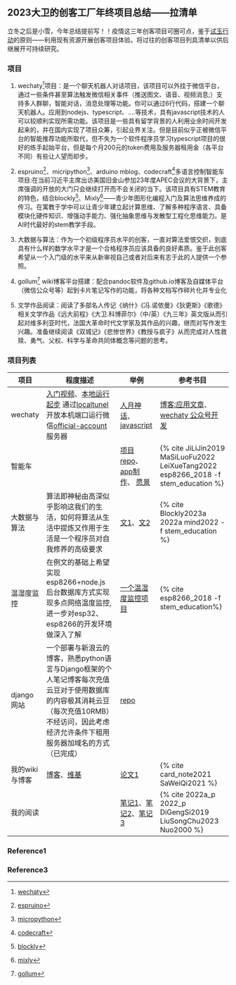 

## 2023大卫的创客工厂年终项目总结——拉清单
立冬之后是小雪，今年总结提前写！！疫情这三年创客项目可圈可点，鉴于[试玉行动](https://teddyand.github.io/2022-07-16/jadeI)的原则——利用现有资源开展创客项目体验。将过往的创客项目列具清单以供后继展开可持续研究。

### 项目
1. wechaty[^1]项目：是一个聊天机器人对话项目，该项目可以外挂于微信平台，通过一些条件甚至算法触发微信相关事件（推送图文、语音、视频消息;）支持多人群聊<!--more-->，智能对话，消息处理等功能。你可以通过6行代码，搭建一个聊天机器人。应用到nodejs、typescript、....等技术，具有javascript技术的人可以较顺利实现所需功能。该项目是一些具有留学背景的人利用业余时间开发起来的，并在国内实现了项目众筹，引起业界关注。但是目前似乎正被微信平台的智能推荐功能所取代，但不失为一个软件程序员学习typescript项目的很好的练手起始平台，但是每个月200元的token费用及服务器租用金（各平台不同）有些让人望而却步。

2. espruino[^2]、micripython[^3]、arduino mblog、codecraft[^4]多语言控制智能车项目:在当前习近平主席出访美国旧金山参加23年度APEC会议的大背景下，主席强调的开放的大门只会继续打开而不会关闭的当下。该项目具有STEM教育的特色，结合blockly[^5]、Mixly[^6]——青少年图形化编程入门及算法思维养成的传习。在寓教于学中可以让青少年建立起计算思维、了解多种程序语言、具备模块化硬件知识、增强动手能力、强化抽象思维与发散型工程化思维能力。是AI时代最好的stem教学手段。

3. 大数据与算法：作为一个初级程序员水平的创客，一直对算法爱恨交织，到底具有什么样的数学水平才是一个合格程序员应该具备的良好素质。鉴于此创客希望从一个入门级的水平来从新审视自己或者对后来有志于此的人提供一个参照。

4. gollum[^7] wiki博客平台搭建：配合pandoc软件及github.io博客及自媒体平台（微信公众号等）起到卡片笔记写作的功能，将各种文档写作碎片化并专业化

5. 文学作品阅读：阅读了多部名人传记《纳什》《冯.诺依曼》《狄更斯》《歌德》相关文学作品《远大前程》《大卫.科博菲尔》（中/英）《九三年》英文版从而引起对维多利亚时代，法国大革命时代文学家及其作品的兴趣，继而对写作发生兴趣。准备继续阅读《双城记》《悲惨世界》《教授与疯子》从而完成对人性救赎、勇气、父权、科学与革命共同体概念等问题的思考。


### 项目列表

| 项目 | 程度描述 | 举例 | 参考书目 | 
| ------ | ------ | ------ | ------ |
| wechaty | [入门视频](https://v.qq.com/x/page/k0726ho4rce.html)、[本地运行起步](https://wechaty.js.org/docs/getting-started/running-locally) 通过[localtunel](https://localtunnel.github.io/www/)开放本机端口运行微信[official-account](https://github.com/wechaty/puppet-official-account)服务器 | [人月神话](https://teddyand.github.io/2022-11-12/robot-rudiment)、[javascript](https://teddyand.github.io/2022-09-16/nodejs-scraper) | [博客:应用文章](https://wechaty.js.org/blog/)、[wechaty 公众号开发](https://wechaty.js.org/2020/11/01/wechaty-puppet-oa-released/) |
| 智能车 |  | [项目repo](https://github.com/teddyand/balance-vehicle)、[app制作](https://teddyand.github.io/2021-11-13/cordova-framework)、 [愿景](https://teddyand.github.io/2021-12-11/%E6%99%BA%E8%83%BD%E8%BD%A6PID)| {% cite JiLiJin2019 MaSiLuoFu2022 LeiXueTang2022 esp8266_2018 -f stem_education %}  |
| 大数据与算法 | 算法即神秘由高深似乎影响这我们的生活，如何将算法从生活中提炼又作用于生活是一个程序员对自我修养的高级要求 | [文1](https://mp.weixin.qq.com/s?__biz=MzU4MTQ3OTE1NQ==&mid=2247484886&idx=6&sn=ffc94bd6f489ccfcd5b7d081c3998113&chksm=fd47ba4aca30335c4c38c7abadd8a8d848c95de434644430dd02bd8772f0fa3602f8559347ff&token=329935964&lang=zh_CN#rd)、[文2](https://mp.weixin.qq.com/s?__biz=MzU4MTQ3OTE1NQ==&mid=2247484886&idx=4&sn=160b872b4362a5e746fbf2d926c3a49a&chksm=fd47ba4aca30335c737514a382a50ed66957539016faf3b1dcd2f3007f3ff4f519b8e7142d8d&token=564283773&lang=zh_CN#rd) | {% cite Blockly2023a 2022a mind2022  -f stem_education %} |
| 温湿度监控 | 在例文的基础上希望实现esp8266+node.js 后台数据库方式实现现多点网络温度监控,进一步对esp32、esp8266的开发环境做深入了解 | [一个温湿度监控项目](https://www.jianshu.com/p/11808de7922f) | {% cite esp8266_2018  -f stem_education%} |
| django网站 |一个部署与新浪云的博客，熟悉python语言与Django框架的个人笔记博客每次充值云豆对于使用数据库的内容极其消耗云豆（每次充值10RMB）不经访问，因此考虑经济允许条件下租用服务器加域名的方式（已完成）|[repo](https://github.com/teddyand/django_on_SAE/tree/master)||
| 我的wiki与博客 | [博客](https://teddyand.github.io/)、[维基](https://github.com/teddyand/david/wiki/) |  [论文1](https://mp.weixin.qq.com/s?__biz=MzU4MTQ3OTE1NQ==&mid=2247484379&idx=5&sn=2d65b110f7c822fcdd3263ccc97077d4&chksm=fd47bc47ca303551cae9e45248dd47acdc1e1d85169a851c8a74bd4e7af792ac08f18e200183&token=1004565564&lang=zh_CN#rd) | {% cite card_note2021 SaWeiQi2021 %} |
| 我的阅读 |  | [笔记1](https://teddyand.github.io/2023-03-03/scientific-genius-von)、[笔记2](https://teddyand.github.io/2023-02-05/beautiful-mind(1))、[笔记3](https://mp.weixin.qq.com/s?__biz=MzU4MTQ3OTE1NQ==&mid=2247484886&idx=7&sn=b286c185d71a2d55d4611d4351747b8f&chksm=fd47ba4aca30335cdb5f809e12331b79efc935a86def149832a52b59ffa0fc13c855c7048714&token=329935964&lang=zh_CN#rd) | {% cite 2022a_p 2022_p DiGengSi2019 LiuSongChu2023 Nuo2000 %} |




### Reference1


### Reference3
[^1]:[wechaty](https://github.com/wechaty/wechaty)
[^2]:[espruino](https://www.espruino.com/)
[^3]:[micropython](https://micropython.org/)
[^4]:[codecraft](https://ide.tinkergen.com/)
[^5]:[blockly](https://developers.google.cn/blockly?hl=zh-cn)
[^6]:[mixly](https://mixly.readthedocs.io/zh-cn/latest)
[^7]:[gollum](https://github.com/gollum/gollum)